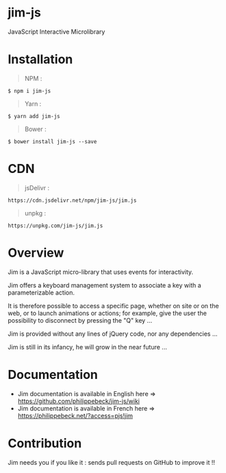 # jim-js
JavaScript Interactive Microlibrary


# Installation

> NPM :

    $ npm i jim-js
    
> Yarn :

    $ yarn add jim-js

> Bower :

    $ bower install jim-js --save


# CDN

> jsDelivr :

    https://cdn.jsdelivr.net/npm/jim-js/jim.js

> unpkg :

    https://unpkg.com/jim-js/jim.js


# Overview

Jim is a JavaScript micro-library that uses events for interactivity.

Jim offers a keyboard management system to associate a key with a parameterizable action.

It is therefore possible to access a specific page, whether on site or on the web, or to launch animations or actions; for example, give the user the possibility to disconnect by pressing the "Q" key ...

Jim is provided without any lines of jQuery code, nor any dependencies ...

Jim is still in its infancy, he will grow in the near future ...


# Documentation

- Jim documentation is available in English here => https://github.com/philippebeck/jim-js/wiki
- Jim documentation is available in French here => https://philippebeck.net/?access=pjs!jim


# Contribution

Jim needs you if you like it : sends pull requests on GitHub to improve it !!
